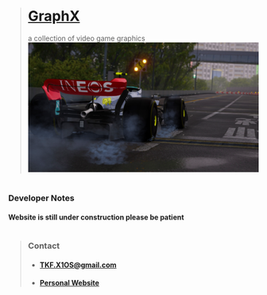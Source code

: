 > # [GraphX](https://graphx.9jh1.github.io)
> a collection of video game graphics
[![image](img/banners/banner.png "Title")](link-to-picture)
# 
### Developer Notes
#### Website is still under construction please be patient
# 
> ### Contact
> - #### [TKF.X1OS@gmail.com](gmail.com)
> - #### [Personal Website](9jh1.github.io)